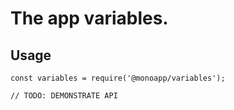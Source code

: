 # The app variables.

## Usage

```
const variables = require('@monoapp/variables');

// TODO: DEMONSTRATE API
```